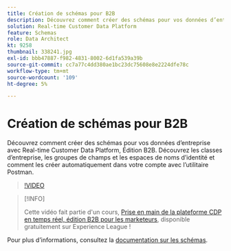 ```yaml
---
title: Création de schémas pour B2B
description: Découvrez comment créer des schémas pour vos données d’entreprise avec Real-time Customer Data Platform, Édition B2B.
solution: Real-time Customer Data Platform
feature: Schemas
role: Data Architect
kt: 9258
thumbnail: 338241.jpg
exl-id: bbb47887-f982-4831-8002-6d1fa539a39b
source-git-commit: cc7a77c4dd380ae1bc23dc75608e8e2224dfe78c
workflow-type: tm+mt
source-wordcount: '109'
ht-degree: 5%

---
```


# Création de schémas pour B2B

Découvrez comment créer des schémas pour vos données d’entreprise avec Real-time Customer Data Platform, Édition B2B. Découvrez les classes d’entreprise, les groupes de champs et les espaces de noms d’identité et comment les créer automatiquement dans votre compte avec l’utilitaire Postman.

>[!VIDEO](https://video.tv.adobe.com/v/338241?quality=12&learn=on)

>[!INFO]
>
> Cette vidéo fait partie d&#39;un cours, [Prise en main de la plateforme CDP en temps réel, édition B2B pour les marketeurs](https://experienceleague.adobe.com/?recommended=ExperiencePlatform-U-1-2021.rtcdp.b2b), disponible gratuitement sur Experience League !

Pour plus d’informations, consultez la [documentation sur les schémas](https://experienceleague.adobe.com/docs/experience-platform/xdm/home.html?lang=fr).
